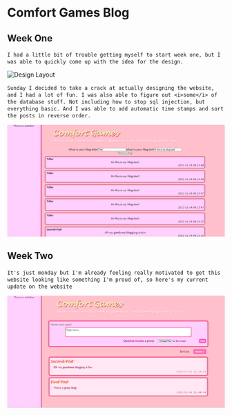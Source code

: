 # Comfort Games Blog

## Week One
    I had a little bit of trouble getting myself to start week one, but I was able to quickly come up with the idea for the design.
<div>
<img src="" alt="Design Layout">
<div>

    Sunday I decided to take a crack at actually designing the website, and I had a lot of fun. I was also able to figure out <i>some</i> of the database stuff. Not including how to stop sql injection, but everything basic. And I was able to add automatic time stamps and sort the posts in reverse order.

<div>
<img src="progress.png" alt="Week One Current Design">
<div>

## Week Two
    It's just monday but I'm already feeling really motivated to get this website looking like something I'm proud of, so here's my current update on the website

<div>
<img src="progress2.png" alt="Week Two Monday Current Design">
<div>